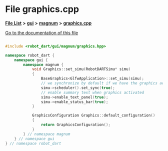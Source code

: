 

# File graphics.cpp

[**File List**](files.md) **>** [**gui**](dir_6a9d4b7ec29c938d1d9a486c655cfc8a.md) **>** [**magnum**](dir_5d18adecbc10cabf3ca51da31f2acdd1.md) **>** [**graphics.cpp**](graphics_8cpp.md)

[Go to the documentation of this file](graphics_8cpp.md)

```C++

#include <robot_dart/gui/magnum/graphics.hpp>

namespace robot_dart {
    namespace gui {
        namespace magnum {
            void Graphics::set_simu(RobotDARTSimu* simu)
            {
                BaseGraphics<GlfwApplication>::set_simu(simu);
                // we synchronize by default if we have the graphics activated
                simu->scheduler().set_sync(true);
                // enable summary text when graphics activated
                simu->enable_text_panel(true);
                simu->enable_status_bar(true);
            }

            GraphicsConfiguration Graphics::default_configuration()
            {
                return GraphicsConfiguration();
            }
        } // namespace magnum
    } // namespace gui
} // namespace robot_dart

```

